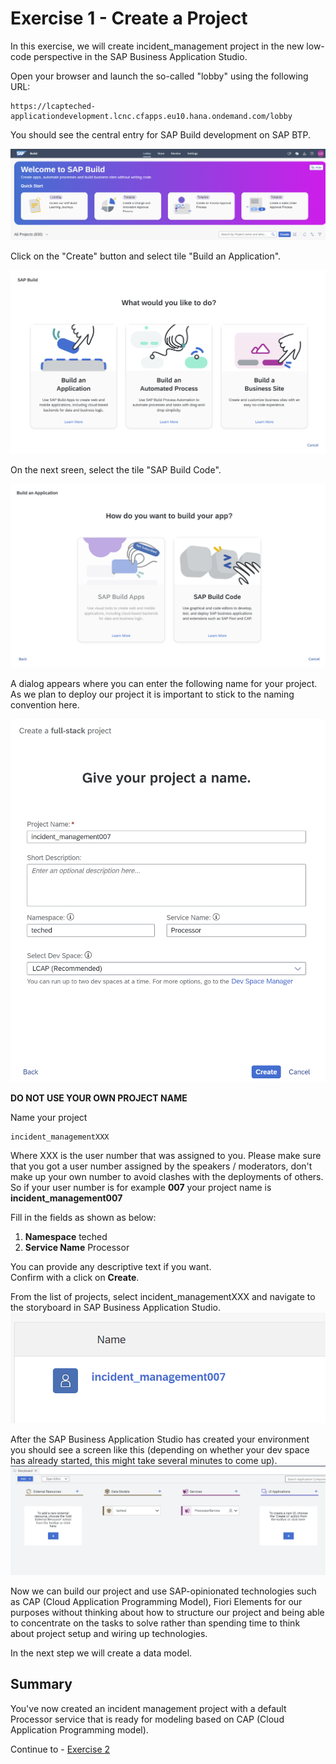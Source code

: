 # Exercise 1 - Create a Project

In this exercise, we will create incident_management project in the new low-code perspective in the SAP Business Application Studio.

Open your browser and launch the so-called "lobby" using the following URL:
```URL
https://lcapteched-applicationdevelopment.lcnc.cfapps.eu10.hana.ondemand.com/lobby
```
You should see the central entry for SAP Build development on SAP BTP.

![](/exercises/Ex1/images/Lobby.png)

Click on the "Create" button and select tile "Build an Application". 

![](/exercises/Ex1/images/BuildApplication.png)

On the next sreen, select the tile "SAP Build Code".

![](/exercises/Ex1/images/BuildCode.png)

A dialog appears where you can enter the following name for your project. As we plan to deploy our project it is important to stick to the naming convention here.  

![](/exercises/Ex1/images/FullStack.png)

**DO NOT USE YOUR OWN PROJECT NAME**  

Name your project   
```
incident_managementXXX
```
Where XXX is the user number that was assigned to you. Please make sure that you got a user number assigned by the speakers / moderators, don't make up your own number to avoid clashes with the deployments of others. So if your user number is for example **007** your project name is **incident_management007**

Fill in the fields as shown as below:
1. **Namespace**	teched
2. **Service Name**	Processor
   
You can provide any descriptive text if you want.  
Confirm with a click on **Create**.

From the list of projects, select incident_managementXXX and navigate to the storyboard in SAP Business Application Studio.
![](/exercises/Ex1/images/ProjectLink.png)

After the SAP Business Application Studio has created your environment you should see a screen like this (depending on whether your dev space has already started, this might take several minutes to come up).
![](/exercises/Ex1/images/ProjectCreated.png)

Now we can build our project and use SAP-opinionated technologies such as CAP (Cloud Application Programming Model), Fiori Elements for our purposes without thinking about how to structure our project and being able to concentrate on the tasks to solve rather than spending time to think about project setup and wiring up technologies.

In the next step we will create a data model.

## Summary

You've now created an incident management project with a default Processor service that is ready for modeling based on CAP (Cloud Application Programming model).

Continue to - [Exercise 2](../Ex2/README.md)

